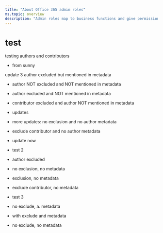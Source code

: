 ```yaml
---
title: "About Office 365 admin roles"
ms.topic: overview
description: "Admin roles map to business functions and give permissions to do specific tasks in the admin center. For example, the Service admin opens support tickets with Microsoft.."
---
```


# test
testing authors and contributors

+ from sunny

update 3
author excluded but mentioned in metadata

+ author NOT excluded and NOT mentioned in metadata
+ author excluded and NOT mentioned in metadata
+ contributor excluded and author NOT mentioned in metadata
+ updates
+ more updates: no exclusion and no author metadata
+ exclude contributor and no author metadata
+ update now


+ test 2
+ author excluded
+ no exclusion, no metadata
+ exclusion, no metadata
+ exclude contributor, no metadata


+ test 3
+ no exclude, a. metadata
+ with exclude and metadata
+ no exclude, no metadata
